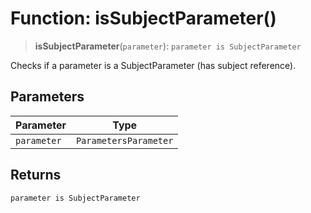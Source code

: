 # Function: isSubjectParameter()

> **isSubjectParameter**(`parameter`): `parameter is SubjectParameter`

Checks if a parameter is a SubjectParameter (has subject reference).

## Parameters

| Parameter | Type |
| ------ | ------ |
| `parameter` | `ParametersParameter` |

## Returns

`parameter is SubjectParameter`

